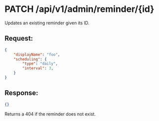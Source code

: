 # PATCH /api/v1/admin/reminder/{id}

Updates an existing reminder given its ID.

## Request:

```json
{
    "displayName": "foo",
    "scheduling": {
        "type": "daily",
        "interval": 3,
    }
}
```

## Response:

```json
{}
```

Returns a 404 if the reminder does not exist.
